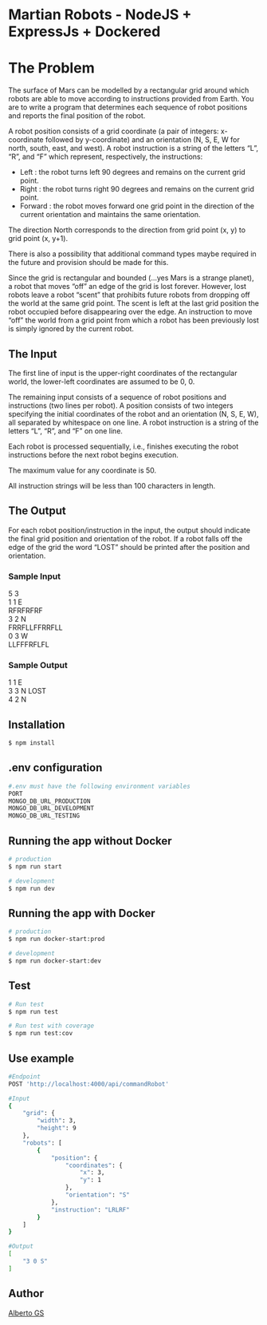 # Martian Robots - NodeJS + ExpressJs + Dockered
# The Problem

The surface of Mars can be modelled by a rectangular grid around which robots are able to
move according to instructions provided from Earth.  You are to write a program that
determines each sequence of robot positions and reports the final position of the robot.

A robot position consists of a grid coordinate (a pair of integers: x-coordinate followed by
y-coordinate) and an orientation (N, S, E, W for north, south, east, and west).
A robot instruction is a string of the letters “L”, “R”, and “F” which represent, respectively, the
instructions:
* Left : the robot turns left 90 degrees and remains on the current grid point.
* Right : the robot turns right 90 degrees and remains on the current grid point.
* Forward : the robot moves forward one grid point in the direction of the current
orientation and maintains the same orientation.

The direction North corresponds to the direction from grid point (x, y) to grid point (x, y+1).

There is also a possibility that additional command types maybe required in the future and
provision should be made for this.

Since the grid is rectangular and bounded (...yes Mars is a strange planet), a robot that
moves “off” an edge of the grid is lost forever. However, lost robots leave a robot “scent” that
prohibits future robots from dropping off the world at the same grid point.  The scent is left at
the last grid position the robot occupied before disappearing over the edge. An instruction to
move “off” the world from a grid point from which a robot has been previously lost is simply
ignored by the current robot.

## The Input

The first line of input is the upper-right coordinates of the rectangular world, the lower-left
coordinates are assumed to be 0, 0.

The remaining input consists of a sequence of robot positions and instructions (two lines per
robot). A position consists of two integers specifying the initial coordinates of the robot and
an orientation (N, S, E, W), all separated by whitespace on one line.  A robot instruction is a
string of the letters “L”, “R”, and “F” on one line.

Each robot is processed sequentially, i.e., finishes executing the robot instructions before the
next robot begins execution.

The maximum value for any coordinate is 50.

All instruction strings will be less than 100 characters in length.

## The Output

For each robot position/instruction in the input, the output should indicate the final grid
position and orientation of the robot. If a robot falls off the edge of the grid the word “LOST”
should be printed after the position and orientation.

### Sample Input <br />
5 3 <br />
1 1 E <br />
RFRFRFRF <br />
3 2 N <br />
FRRFLLFFRRFLL <br />
0 3 W <br />
LLFFFRFLFL <br />

### Sample Output <br />
1 1 E <br />
3 3 N LOST <br />
4 2 N <br />

## Installation

```bash
$ npm install
```
## .env configuration

```bash
#.env must have the following environment variables
PORT
MONGO_DB_URL_PRODUCTION
MONGO_DB_URL_DEVELOPMENT
MONGO_DB_URL_TESTING
```

## Running the app without Docker

```bash
# production
$ npm run start

# development
$ npm run dev
```

## Running the app with Docker

```bash
# production
$ npm run docker-start:prod

# development
$ npm run docker-start:dev
```

## Test

```bash
# Run test
$ npm run test

# Run test with coverage
$ npm run test:cov
```

## Use example
```bash
#Endpoint
POST 'http://localhost:4000/api/commandRobot'
```
```bash
#Input
{
    "grid": {
        "width": 3,
        "height": 9
    },
    "robots": [
        {
            "position": {
                "coordinates": {
                    "x": 3,
                    "y": 1
                },
                "orientation": "S"
            },
            "instruction": "LRLRF"
        }
    ]
}
```

```bash
#Output
[
    "3 0 S"
]
```
## Author
[Alberto GS](https://github.com/gs89alberto)